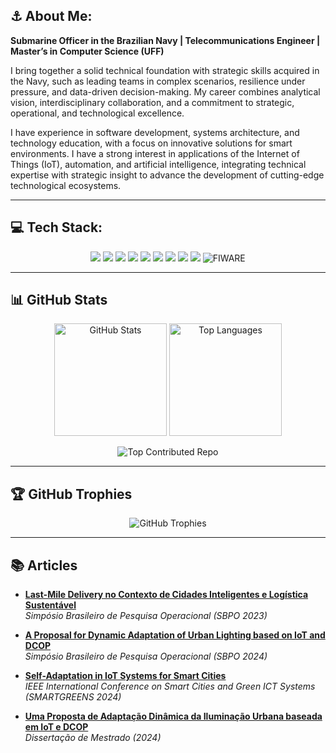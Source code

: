 ## ⚓ About Me:

**Submarine Officer in the Brazilian Navy | Telecommunications Engineer | Master’s in Computer Science (UFF)**

I bring together a solid technical foundation with strategic skills acquired in the Navy, such as leading teams in complex scenarios, resilience under pressure, and data-driven decision-making. My career combines analytical vision, interdisciplinary collaboration, and a commitment to strategic, operational, and technological excellence.

I have experience in software development, systems architecture, and technology education, with a focus on innovative solutions for smart environments. I have a strong interest in applications of the Internet of Things (IoT), automation, and artificial intelligence, integrating technical expertise with strategic insight to advance the development of cutting-edge technological ecosystems.


---
## 💻 Tech Stack:
<p align="center">
  <img src="https://img.shields.io/badge/Python-3776AB?style=for-the-badge&logo=python&logoColor=white" />
  <img src="https://img.shields.io/badge/Django-092E20?style=for-the-badge&logo=django&logoColor=white" />
  <img src="https://img.shields.io/badge/JavaScript-F7DF1E?style=for-the-badge&logo=javascript&logoColor=black" />
  <img src="https://img.shields.io/badge/HTML5-E34F26?style=for-the-badge&logo=html5&logoColor=white" />
  <img src="https://img.shields.io/badge/CSS3-1572B6?style=for-the-badge&logo=css3&logoColor=white" />
  <img src="https://img.shields.io/badge/Docker-2496ED?style=for-the-badge&logo=docker&logoColor=white" />
  <img src="https://img.shields.io/badge/PostgreSQL-316192?logo=postgresql&logoColor=white&style=for-the-badge" />
  <img src="https://img.shields.io/badge/SQLite-07405E?logo=sqlite&logoColor=white&style=for-the-badge" />
  <img src="https://img.shields.io/badge/Linux-E34F26?logo=linux&logoColor=black&style=for-the-badge" />
  <img src="https://img.shields.io/badge/Fiware-474747?style=for-the-badge&logo=fiware&logoColor=white" alt="FIWARE" />
</p>

---

## 📊 GitHub Stats
<p align="center">
  <img src="https://github-readme-stats.vercel.app/api?username=brunocnog&show_icons=true&theme=dark&title_color=FFB81C&text_color=FFFFFF&icon_color=00843D&bg_color=0A1D37&border_color=FFB81&card_width=420" alt="GitHub Stats" height="180em"/>
  <img src="https://github-readme-stats.vercel.app/api/top-langs/?username=brunocnog&theme=dark&layout=compact&title_color=FFB81C&text_color=FFFFFF&icon_color=00843D&bg_color=0A1D37&border_color=FFB81&card_width=420" alt="Top Languages" height="180em"/>
</p>
<p align="center">
  <img src="https://github-contributor-stats.vercel.app/api?username=brunocnog&limit=5&theme=dark&bg_color=0A1D37&border_color=FFB81&card_width=420&combine_all_yearly_contributions=true" alt="Top Contributed Repo"/>
</p>

---

## 🏆 GitHub Trophies
<p align="center">
  <img src="https://github-profile-trophy.vercel.app/?username=brunocnog&theme=discord&bg_color=0A1D37&no-frame=true&column=8&margin-w=8&margin-h=8" alt="GitHub Trophies"/>
</p>

---

## 📚 Articles

- [**Last-Mile Delivery no Contexto de Cidades Inteligentes e Logística Sustentável**](https://proceedings.science/sbpo/sbpo-2023/trabalhos/last-mile-delivery-no-contexto-de-cidades-inteligentes-e-logistica-sustentavel?lang=pt-br)  
  *Simpósio Brasileiro de Pesquisa Operacional (SBPO 2023)*

- [**A Proposal for Dynamic Adaptation of Urban Lighting based on IoT and DCOP**](https://proceedings.science/sbpo/sbpo-2024/papers/a-proposal-for-dynamic-adaptation-of-urban-lighting-based-on-iot-and-dcop?lang=en)  
  *Simpósio Brasileiro de Pesquisa Operacional (SBPO 2024)*

- [**Self-Adaptation in IoT Systems for Smart Cities**](https://ieeexplore.ieee.org/abstract/document/10390083)  
  *IEEE International Conference on Smart Cities and Green ICT Systems (SMARTGREENS 2024)*

- [**Uma Proposta de Adaptação Dinâmica da Iluminação Urbana baseada em IoT e DCOP**](https://www.ic.uff.br/wp-content/tesesedissertacoes/frontend-tesesdissertacoes/download.php?id=1196.pdf&tipo=trabalho)  
  *Dissertação de Mestrado (2024)*



